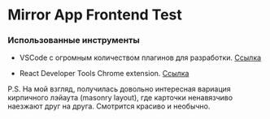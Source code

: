 # Mirror App Frontend Test

### Использованные инструменты

- VSCode с огромным количеством плагинов для разработки. [Ссылка](https://code.visualstudio.com/)

- React Developer Tools Chrome extension. [Ссылка](https://chromewebstore.google.com/detail/react-developer-tools/fmkadmapgofadopljbjfkapdkoienihi)


P.S. На мой взгляд, получилась довольно интересная вариация кирпичного лэйаута (masonry layout), где карточки ненавязчиво наезжают друг на друга. Смотрится красиво и необычно.